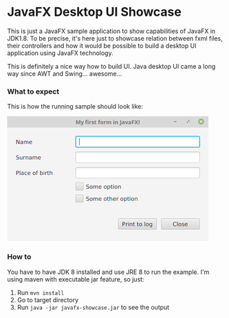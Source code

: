 # JavaFX Desktop UI Showcase

This is just a JavaFX sample application to show capabilities of JavaFX in JDK1.8.
To be precise, it's here just to showcase relation between fxml files, their controllers and how it would be possible to build a desktop UI application using JavaFX technology.

This is definitely a nice way how to build UI. Java desktop UI came a long way since AWT and Swing... awesome...

### What to expect

This is how the running sample should look like:

![Expected output image](/expectedOutput.png?raw=true "Expected output image")

### How to

You have to have JDK 8 installed and use JRE 8 to run the example. I'm using maven with executable jar feature, so just:

1. Run `mvn install`
2. Go to target directory
3. Run `java -jar javafx-showcase.jar` to see the output

